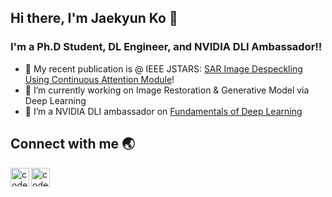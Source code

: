 ## Hi there, I'm Jaekyun Ko 👋 

### I'm a Ph.D Student, DL Engineer, and NVIDIA DLI Ambassador!!

- 🔭 My recent publication is @ IEEE JSTARS: [SAR Image Despeckling Using Continuous Attention Module][paper]!
- 🌱 I’m currently working on Image Restoration & Generative Model via Deep Learning
- 👯 I’m a NVIDIA DLI ambassador on [Fundamentals of Deep Learning][DLI]

## Connect with me 🌏

[<img align="left" alt="codeSTACKr | LinkedIn" width="30px" src="https://cdn.jsdelivr.net/npm/simple-icons@v3/icons/linkedin.svg" />][linkedin]
[<img align="left" alt="codeSTACKr | Google Scholar" width="30px" src="https://cdn.jsdelivr.net/npm/simple-icons@v3/icons/googlescholar.svg" />][googleScholar]

[website]: http://vortex.hanyang.ac.kr
[DLI]: https://courses.nvidia.com/certificates/920b10e42f354a3a9127b4cd5b23a46b/
[paper]: https://ieeexplore.ieee.org/document/9633208
[linkedin]: https://www.linkedin.com/in/jaekyun-ko/
[googleScholar]: https://scholar.google.com/citations?hl=en&user=NBs5cTMAAAAJ
